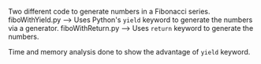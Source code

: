 Two different code to generate numbers in a Fibonacci series.
fiboWithYield.py --> Uses Python's `yield` keyword to generate the numbers via a generator.
fiboWithReturn.py --> Uses `return` keyword to generate the numbers.

Time and memory analysis done to show the advantage of `yield` keyword.
